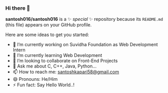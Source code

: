 ### Hi there 👋


**santosh016/santosh016** is a ✨ _special_ ✨ repository because its `README.md` (this file) appears on your GitHub profile.

Here are some ideas to get you started:

- 🔭 I’m currently working on Suvidha Foundation as Web Development Intern
- 🌱 I’m currently learning Web Development
- 👯 I’m looking to collaborate on Front-End Projects
- 💬 Ask me about C, C++, Java, Python...
- 📫 How to reach me: santoshkapari58@gmail.com
- 😄 Pronouns: He/Him
- ⚡ Fun fact: Say Hello World..! 

